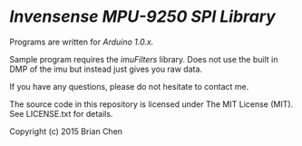 # *Invensense MPU-9250 SPI Library*

Programs are written for *Arduino 1.0.x.*

Sample program requires the *imuFilters* library. Does not use the built in DMP of the imu but instead just gives you raw data.

If you have any questions, please do not hesitate to contact me.

The source code in this repository is licensed under The MIT License (MIT).
See LICENSE.txt for details.

Copyright (c) 2015 Brian Chen